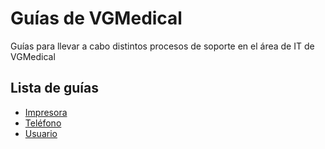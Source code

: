 # Guías de VGMedical

Guías para llevar a cabo distintos procesos de soporte en el área de IT de VGMedical

## Lista de guías

- [Impresora](markdown/impresora.md)
- [Teléfono](markdown/telefono.md)
- [Usuario](markdown/usuario.md)
